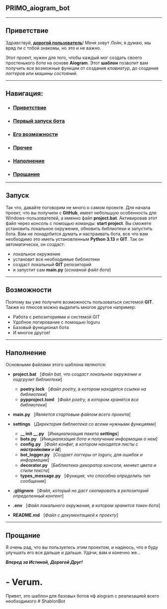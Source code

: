 ## PRIMO_aiogram_bot


---
## Приветствие

Здравствуй, <u>**дорогой пользователь**</u>! 
Меня зовут *Лейн*, я думаю, мы вряд ли с тобой знакомы, 
но это и не важно.

Этот проект, нужен для того, чтобы каждый мог 
создать своего простенького *бота* на основе **Aiogram**. 
Этот **шаблон** позволит вам получить все возможные функции от создания *клавиатур*, 
до создания *логгеров* или *машины состояний*.


---
## Навигация:

-  ### [Приветствие](#Приветствие)
- ### [Первый запуск бота](#Запуск)
- ### [Его возможности](#Возможности)
- ### [Прочее](#Прочее)
- ### [Наполнение](#Наполнение)
- ### [Прощание](#Прощание)


---
## Запуск

Так что, давайте поговорим не много о самом проекте. 
Для начала проект, что вы получили с **GitHub**, имеет небольшую особенность 
для Windows-пользователей, а именно файл **project.bat**. 
Активировав этот файл через *консоль* с помощью команды: 
**start project**.
Вы сможете установить локальное окружение, обновить библиотеки и запустить бота. Вам
не понадобится думать и настраивать бота, все что вам необходимо это иметь 
установленным **Python 3.13** и **GIT**. Так он автоматически, он создаст:

- локальное окружение
- установит все необходимые библиотеки
- создаст локальный **GIT** репозиторий
- и запустит сам **main.py** (*основной файл бота*)


---
## Возможности

Поэтому вы уже получите возможность пользоваться системой **GIT**. Также из плюсов можно
выделить многое другое например:
- Работа с репозиториями и системой GIT
- Удобное логирование с помощью loguru
- Базовый функционал бота
- И многое другое!


---
## Наполнение
Основными файлами этого шаблона являются:

- **project.bat**   &nbsp; [*Файл bat, что создаст локальное окружение и подгрузит библиотеки*]
  - **poetry.lock**   &nbsp; [*Файл poetry, в котором находятся ссылки на библиотеки*]
  - **pypproject.toml**   &nbsp; [*Файл poetry, в котором хранятся все библиотеки*]


- **main.py** &nbsp; [*Является стартовым файлом всего проекта*]


- **settings**  &nbsp; [*Директория библиотека со всеми нужными функциями*]
  - **__ init __.py**   &nbsp; [*Инициализация пакета **settings***]
  - **bots.py**     &nbsp; [*Инициализация бота и получение информации о нем*]
  - **config.py**   &nbsp; [*Файл конфиг, в котором находятся листы с **настройками** и **id***]
  - **bot_logger.py**   &nbsp; [*Создает логгеры от loguru, для ошибок и информации*]
  - **decorator.py**   &nbsp; [*Библиотека-декоратор консоли, меняет цвета и стили текста*]
  - **types_message.py**   &nbsp; [*Функция, что способна определить тип сообщения*]


- **.gitignore**    &nbsp; [*Файл, который не даст скопировать в репозиторий определенный контент*]


- **.env**    &nbsp; [*Файл локального окружения, в котором хранится токен бота*]


- **README.md**   &nbsp; [*Файл с документацией к проекту*]


---
## Прощание

Я очень рад, что вы пользуетесь этим проектом, и надеюсь, 
что я буду улучшать его все дальше и дальше. Удачи, вам и конечно же...

***Вперед за Истиной, Дорогой Друг!*** 

-&nbsp;**Verum.**
=======
Привет, это шаблон для базовых ботов нф aiogram  с реализацией всего необходимого
#   S h a b l o n B o t  
 